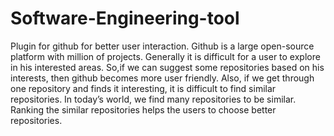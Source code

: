 # Software-Engineering-tool
Plugin for github for better user interaction.
Github is a large open-source platform with million of projects. Generally it is difficult for a user to explore in his interested areas.
So,if we can suggest some repositories based on his interests, then github becomes more user friendly. Also, if we get through one 
repository and finds it interesting, it is difficult to find similar repositories. In today’s world, we find many repositories to be 
similar. Ranking the similar repositories helps the users to choose better repositories. 

